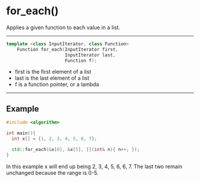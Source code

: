 # for_each()
Applies a given function to each value in a list.

---
```cpp
template <class InputIterator, class Function> 
    Function for_each(InputIterator first, 
                      InputIterator last, 
                      Function f);
```
- first is the first element of a list
- last is the last element of a list
- f is a function pointer, or a lambda

---
## Example
```cpp
#include <algorithm>

int main(){
  int x[] = {1, 2, 3, 4, 5, 6, 7};

  std::for_each(&x[0], &x[5], [](int& n){ n++; });
}
```
In this example x will end up being 2, 3, 4, 5, 6, 6, 7. The last two remain unchanged because the range is 0-5.
